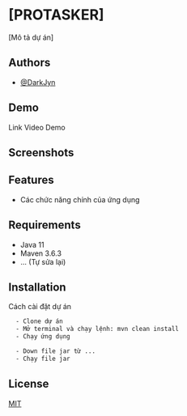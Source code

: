 
# [PROTASKER]

[Mô tả dự án]


## Authors

- [@DarkJyn](https://github.com/DarkJyn)


## Demo

Link Video Demo


## Screenshots


## Features

- Các chức năng chính của ứng dụng


## Requirements

- Java 11
- Maven 3.6.3
- ... (Tự sửa lại)

## Installation

Cách cài đặt dự án

```bash
  - Clone dự án
  - Mở terminal và chạy lệnh: mvn clean install
  - Chạy ứng dụng

  - Down file jar từ ...
  - Chạy file jar
```
    

## License

[MIT](https://choosealicense.com/licenses/mit/)

